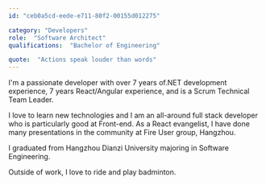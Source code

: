 ```yaml
---
id: "ceb0a5cd-eede-e711-80f2-00155d012275"

category: "Developers"
role:  "Software Architect"
qualifications:  "Bachelor of Engineering"

quote:  "Actions speak louder than words"
---
```


I'm a passionate developer with over 7 years of.NET development experience, 7 years React/Angular experience, and is a Scrum Technical Team Leader.

I love to learn new technologies and I am an all-around full stack developer who is particularly good at Front-end. As a React evangelist, I have done many presentations in the community at Fire User group, Hangzhou.

I graduated from Hangzhou Dianzi University majoring in Software Engineering.

Outside of work, I love to ride and play badminton.   
